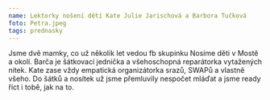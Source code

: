 ```yaml
---
name: Lektorky nošení dětí Kate Julie Jarischová a Barbora Tučková
foto: Petra.jpeg
tags: prednasky
---
```


Jsme dvě mamky, co už několik let vedou fb skupinku Nosíme děti v Mostě a okolí. Barča je šátkovací jednička a všehoschopná reparátorka vytažených nitek. Kate zase vždy empatická organizátorka srazů, SWAPů a vlastně všeho. Do šátků a nosítek už jsme přemluvily nespočet mláďat a jsme ready říct i tobě, jak na to.